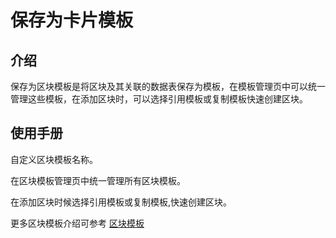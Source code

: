 # 保存为卡片模板

## 介绍

保存为区块模板是将区块及其关联的数据表保存为模板，在模板管理页中可以统一管理这些模板，在添加区块时，可以选择引用模板或复制模板快速创建区块。

## 使用手册

自定义区块模板名称。


在区块模板管理页中统一管理所有区块模板。


在添加区块时候选择引用模板或复制模板,快速创建区块。

更多区块模板介绍可参考 [区块模板](/handbook/ui/blocks/block-templates)